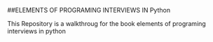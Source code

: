 ##ELEMENTS OF PROGRAMING INTERVIEWS IN Python

This Repository is a walkthroug for the book elements of programing interviews in python
